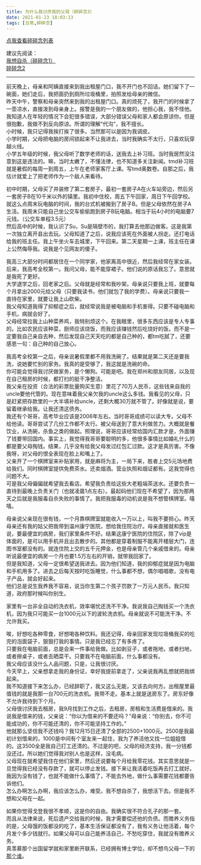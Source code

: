 ```yaml
---
title: 为什么我讨厌我的父母（碎碎念3）
date: 2021-01-23 18:03:13
tags: [日常,碎碎念]
---
```

[点我查看碎碎念列表](/?po=ssn0)  

建议先阅读：  
[我想自杀（碎碎念1）](/?po=ssn)   
[碎碎念2](/?po=ssn2)   

-------

前天晚上，母亲和阿姨直接来到我出租屋门口，我不开门也不回话。她们留下了一碗面，她们走后，我把面扔到厕所垃圾桶里，拍照发给母亲的微信。   
昨天中午，警察和母亲突然来到我的出租屋门口。真的烦死了，我开门的时候拿了一壶凉水，直接泼到母亲身上。报警是我的一个朋友做的，他担心我，我不怪他。   
我知道人在年轻的情况下会犯很多错误，大部分错误父母和家人都会原谅你。但是很抱歉，我做不到反向原谅。所谓的理解“代沟”，我不擅长。   
小时候，我只记得我挨打挨了很多。当然那可以是因为我调皮。   
小学时期，父母把电脑的房间锁起来不让我进去，当时我确实不太行，只喜欢玩穿越火线。   
小学五年级的时候，我父母听了数学老师的话，送我去上补习班。当时我居然没注意到这是违法的。嘛，当时太嫩了，不懂法律，也不知道多关注新闻。tmd补习班就是暑假的每周一到周五，上午在老师家客厅上课。写tmd奥数卷。自那之后，我估计就爱上了把老师作为一个敌人来看待。   

初中时期，父母买了并装修了第二套房子，最初一套房子A在火车站旁边，然后另一套房子B在10千米以外的镇里。我初中住校，周五下午回家，周日下午回学校。就这么点周末玩电脑的时间，我的台式机被搬到了房子B。但是父母依然在房子A生活。我周末只能自己坐公交车偷偷跑到房子B玩电脑。相当于玩4小时的电脑要7元钱。（公交车单程3.5元）   
然后高中的时候，我认识了Su，Su是隔壁市的，我打算去他那边做客。这是我第一次独立离开县出去玩。父母知道了之后，说我应该死在外面被人拐走。还打电话给我的班主任。我上午坐火车去城里，下午回来。第二天星期一上课，班主任在课上公然侮辱我。说我是个见网友的傻子。   

我高三大部分时间都居住在一个同学家，他家离高中很近，然后我经常在家女装。后来，我高考全校第一。我问父母，能不能穿裙子。他们说的原话我忘了。意思就是我死了更好。   
大学退学之后，回老家之后。父母就是经常和我吵架。母亲说只要我上班，就要每个月拿出2000元给父母（只要我读书，他们就包了我的学费）。母亲说只要我一直待在家里，就要让我上山砍柴。   
我父母知道我得了抑郁症之后，就经常说我是被电脑和手机害得。只要不碰电脑和手机，病就会好了。   
父母经常拉我上山种菜养鸡，我特别烦这个。在我眼里，很多东西应该是专人专事的。比如农民应该种菜，厨师应该烧饭，而我应该赚钱然后吃烧好的饭。而不是一定要我自己亲自去种，然后发现自己天天吃的都是自己种的，都tm吃腻了，还要感恩一句：自己种的自己放心。   

我高考全校第一之后，母亲说暑假里都不用我洗碗了。结果就是第二天还是要我洗，说她要忙别的家务。我真的是受够了，我这就是洗碗的命。   
你可能会觉得我讨厌做家务，是个懒狗。可能是吧。我在郑州和朋友同居，以及现在自己租房的时候，都打扫的挺干净整洁。   
我父亲在投资（合法的彩票批量购买生意）里花了70万人民币，这些钱来自我的uncle要他代管的。现在意味着我父亲欠我的uncle这么多钱。我看见的父母，只是赶紧把存款里的一大半填补给uncle，还剩大概30万就不管了。好像就是说，要留着继承给我。让我还清这债务。   
我还有个哥哥，高考毕业应该是2006年左右。当时哥哥成绩可以读大专。父母不给他读。哥哥尝试了几份工作都不太行。被父母送到了意大利做苦力。大概就是餐饮业，从洗碗，杀鱼之类的做起。照理说，哥哥应该经常给国内汇款才是，外面赚了钱要带回国内。事实上，我觉得我哥哥要聪明的多，他很多事情比如婚礼什么的都是要父母掏钱。结果，几乎没有给我父母发过红包汇过款。这才是真厉害。不像我呀，对父母的恨全表现在脸上和嘴上了。   
父亲开了一个棋牌室来补贴家用，就是麻将为主，一局下来，胜者上交5元场地费给我们。同时棋牌室提供免费茶水。还卖烟酒。营业执照和烟证都有。这我觉得也问题不大。   
可是我父母偏偏就希望我去看店。希望我负责给这些大老粗端茶送水。还要负责一直待到最晚上负责关门（也就凌晨1点左右）。最起码他们现在不希望了，因为那两天之后就是我服毒自杀失败的事情了。我把我服毒的动机说是我不想管棋牌室。嘻嘻。   

母亲说父亲现在很有钱，一个月靠棋牌室就能收入一万以上，叫我不要担心。昨天母亲还有我的姑父把我带到温州康宁医院，想给我住院治疗。母亲直接就和医生说，要最便宜的病房，我们家里条件不好。结果这康宁医院的住院区，除了vip是体面的，是可以用手机并且出去散步的。其他都是穿着制服不能离开楼层大门，连图书室都没有的。就连住院上交的五千元押金，也是母亲管几个亲戚借来的。母亲听说最便宜的病房一个月也要1.5万左右的开销，就带我回家了。   
但是我知道，父母一定很希望送我进去。因为他们知道，我的抑郁症就是因为电脑和手机用多了。进去之后每天按时吃饭睡觉，什么事都不想，偶尔唱唱歌，没有电子产品，就会好起来。   
他们总是说生我养我不容易，说当你生第二个孩子罚款了一万元人民币。我只知道，政府那时候叫你别生。   

家里有一台非全自动的洗衣机，效率堪忧还洗不干净。我说我自己掏钱买一个洗衣机，因为我只可能买一台1000元以下的波轮洗衣机。母亲就说不可能洗干净。不允许我买。   

唉，好想吃各种零食，好想喝各种饮料。我还记得，母亲回家发现垃圾桶我买的吃完的泡面袋子，狠狠打我的事情。只是我已经忘了有多疼了。   
只要我在电脑前面，总是会来一件事给我做。比如剥豆子，或者拖地，或者扫地，或者擦桌子，或者去晒菜干。只要我不在电脑前面，什么事都没有。   
我父母应该没什么人品问题，只是，让我很讨厌。   
今天早上，父亲想拿走我的身份证，幸好我提前拿走了，父亲说我再乱想就把我绑起来。   
我不知道接下来怎么办，已经辞职了，我又这么无能，又该去向何方。出租屋里最值钱的就是我那一台700元的洗衣机。我带不走。基本上就是送房东了。房东好像不允许我待到下个月。   
父母很讨厌我去租房，我9月找到工作之后，去租房，房租和生活费是借来的。我说我是借来的钱，父亲说：“你以为借来的不要还吗？”母亲说：“你别去，你不可能成功的，你不可能还清的，你不可能坚持工作的。”    
他就那么坚信我不还钱吗？我12月15日还清了全部的2500+1000元。2500是我最初计划借来的，1000是中间有个室友来一起住，我为了养活他又找一位姐姐借的。这3500全是我自己打工还清的。不过是的吧，父母的经济支持，我一分钱都没还过。所以她们觉得我对别人也是这样，没毛病。   
父母现在就希望我住在他们家里，然后还说要每个月给我零花钱。其实意思就是一旦觉得我已经没有存款了，就可以停止发钱。接下来让我活着吃饭再去打工就好。我因为没有钱了，也就不能做什么事情了，不能去外地，做什么事需要花钱都要告诉他们。   
怎么办啊怎么办啊，我应该怎么办，难受。我不想自杀了，我想活下去。但是我不想和父母在一起。   

如果你觉得戈登我很不孝顺，这是你的自由。我确实很不符合孔子的那一套。   
而且从法律来说，死后遗产交给我的时候，我才需要偿还他的负债。而赡养义务指的是，父母饿的饭都没的吃了，基本生活保证都没有了，我有义务让他活着，每个月发个多少钱就行。如果父母可以自己能养活自己，不愁吃穿住，我就没有赡养义务。   
真羡慕那个出国留学就和家里断开联系，已经拥有博士学位，却不想鸟父母一下的[那个谁](https://www.sohu.com/a/440408110_100273484)。      
